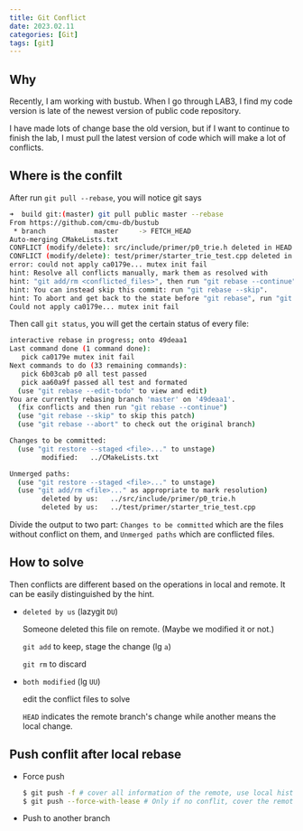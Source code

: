 ```yaml
---
title: Git Conflict
date: 2023.02.11
categories: [Git]
tags: [git]
---
```


## Why

Recently, I am working with bustub. When I go through LAB3, I find my code version is late of the newest version of public code repository. 

I have made lots of change base the old version, but if I want to continue to finish the lab, I must pull the latest version of code which will make a lot of conflicts.

## Where is the confilt

After run `git pull --rebase`, you will notice git says 

```bash
➜  build git:(master) git pull public master --rebase                                     
From https://github.com/cmu-db/bustub
 * branch            master     -> FETCH_HEAD
Auto-merging CMakeLists.txt
CONFLICT (modify/delete): src/include/primer/p0_trie.h deleted in HEAD and modified in ca0179e (mutex init fail).  Version ca0179e (mutex init fail) of src/include/primer/p0_trie.h left in tree.
CONFLICT (modify/delete): test/primer/starter_trie_test.cpp deleted in HEAD and modified in ca0179e (mutex init fail).  Version ca0179e (mutex init fail) of test/primer/starter_trie_test.cpp left in tree.
error: could not apply ca0179e... mutex init fail
hint: Resolve all conflicts manually, mark them as resolved with
hint: "git add/rm <conflicted_files>", then run "git rebase --continue".
hint: You can instead skip this commit: run "git rebase --skip".
hint: To abort and get back to the state before "git rebase", run "git rebase --abort".
Could not apply ca0179e... mutex init fail
```

Then call `git status`, you will get the certain status of every file:

```bash
interactive rebase in progress; onto 49deaa1
Last command done (1 command done):
   pick ca0179e mutex init fail
Next commands to do (33 remaining commands):
   pick 6b03cab p0 all test passed
   pick aa60a9f passed all test and formated
  (use "git rebase --edit-todo" to view and edit)
You are currently rebasing branch 'master' on '49deaa1'.
  (fix conflicts and then run "git rebase --continue")
  (use "git rebase --skip" to skip this patch)
  (use "git rebase --abort" to check out the original branch)

Changes to be committed:
  (use "git restore --staged <file>..." to unstage)
        modified:   ../CMakeLists.txt

Unmerged paths:
  (use "git restore --staged <file>..." to unstage)
  (use "git add/rm <file>..." as appropriate to mark resolution)
        deleted by us:   ../src/include/primer/p0_trie.h
        deleted by us:   ../test/primer/starter_trie_test.cpp
```

Divide the output to two part: `Changes to be committed` which are the files without conflict on them, and `Unmerged paths` which are conflicted files.

## How to solve

Then conflicts are different based on the operations in local and remote. It can be easily distinguished by the hint.

- `deleted by us` (lazygit `DU`)

  Someone deleted this file on remote. (Maybe we modified it or not.)

  `git add` to keep, stage the change (lg `a`)

  `git rm` to discard

- `both modified` (lg `UU`)

  edit the conflict files to solve

  `HEAD` indicates the remote branch's change while another means the local change.
  
## Push conflit after local rebase

- Force push

  ```bash
  $ git push -f # cover all information of the remote, use local history instead
  $ git push --force-with-lease # Only if no conflit, cover the remote repo history
  ```

- Push to another branch
